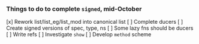 ### Things to do to complete `signed`, mid-October

[x] Rework list/list_eg/list_mod into canonical list
[ ] Complete ducers
[ ] Create signed versions of spec, type, ns
[ ] Some lazy fns should be ducers
[ ] Write refs
[ ] Investigate `show`
[ ] Develop `method` scheme
